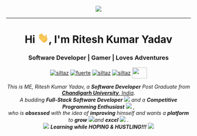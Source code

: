 <p align="center">
  <img src="https://github.com/thompsonemerson/thompsonemerson/raw/master/cover-thompson.png" height="200"/>
</p>
<hr>
<h1 align="center">Hi <img src="https://raw.githubusercontent.com/ABSphreak/ABSphreak/master/gifs/Hi.gif" width="30px">, I'm Ritesh Kumar Yadav</h1>
<h3 align="center">Software Developer | Gamer | Loves Adventures</h3>
<p align="center">
<a href="https://www.linkedin.com/in/siltaz/" target="blank"><img align="center" src="https://cdn.jsdelivr.net/npm/simple-icons@3.0.1/icons/linkedin.svg" alt="siltaz" height="30" width="40" /></a>
<a href="https://www.codechef.com/users/fuerte" target="blank"><img align="center" src="https://cdn.jsdelivr.net/npm/simple-icons@3.0.1/icons/codechef.svg" alt="fuerte" height="30" width="40" /></a>
<a href="https://www.hackerrank.com/siltaz" target="blank"><img align="center" src="https://cdn.jsdelivr.net/npm/simple-icons@3.0.1/icons/hackerrank.svg" alt="siltaz" height="30" width="40" /></a>
<a href="https://leetcode.com/siltaz/" target="blank"><img align="center" src="https://cdn.jsdelivr.net/npm/simple-icons@3.0.1/icons/leetcode.svg" alt="siltaz" height="30" width="40" /></a>
 <a href = "mailto: siltaz001@gmail.com"><img align="center" src="https://simpleicons.org/icons/gmail.svg" height="30" width="40" /></a>
</p>
</p>



<p align="center">
  <em>
    This is ME, Ritesh Kumar Yadav, a <b>Software Developer</b> Post Graduate from <a href="https://www.cuchd.in"> <b>Chandigarh University</b>, India</a>. <br>
    A budding <b>Full-Stack Software Developer</b> <img src="https://github.com/TheDudeThatCode/TheDudeThatCode/blob/master/Assets/Developer.gif" width="30px"> and a <b>Competitive Programming Enthusiast</b>&nbsp;<img src="https://github.com/TheDudeThatCode/TheDudeThatCode/blob/master/Assets/Designer.gif" width="36px">&nbsp,<br>who is <b>obsessed</b>
    with the idea of <b>improving</b> himself and wants a <b>platform</b> to 
    <b>grow</b> <img src="https://github.com/TheDudeThatCode/TheDudeThatCode/blob/master/Assets/Rocket.gif" width="18px">and 
    <b>excel</b> <img src="https://github.com/TheDudeThatCode/TheDudeThatCode/blob/master/Assets/Medal.gif" width="20px">&nbsp.
  </em> 
  <br>
  <img src="https://media.giphy.com/media/VgCDAzcKvsR6OM0uWg/giphy.gif" width="50" /> <b><i>Learning while HOPING & HUSTLING!!!</i></b> <img src="https://media.giphy.com/media/7j2hfyeVcDtf2/giphy.gif" width="50" />
</p>
